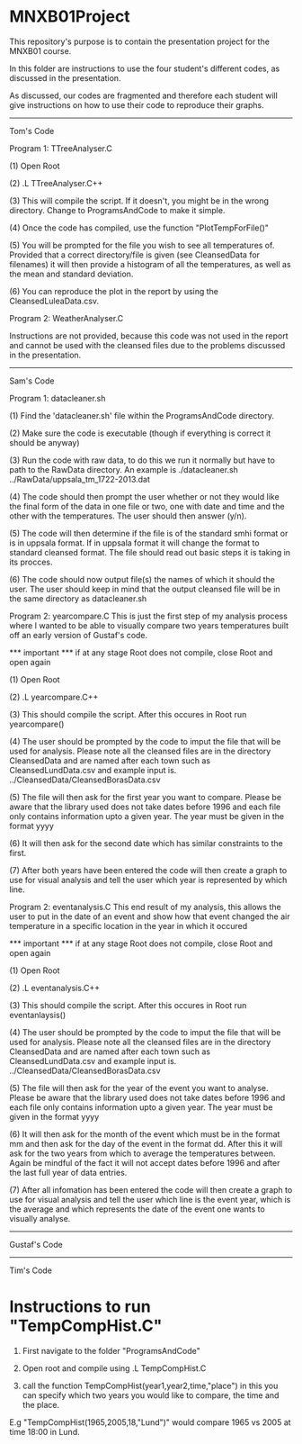 # MNXB01Project
This repository's purpose is to contain the presentation project for the MNXB01 course.

In this folder are instructions to use the four student's different codes,
as discussed in the presentation.

As discussed, our codes are fragmented and therefore each student will
give instructions on how to use their code to reproduce their graphs.

------------------------------------------------------------------------

Tom's Code

Program 1: TTreeAnalyser.C

(1) Open Root

(2) .L TTreeAnalyser.C++

(3) This will compile the script. If it doesn't, you might be in the 
wrong directory. Change to ProgramsAndCode to make it simple.

(4) Once the code has compiled, use the function "PlotTempForFile()"

(5) You will be prompted for the file you wish to see all temperatures of.
Provided that a correct directory/file is given (see CleansedData for filenames)
it will then provide a histogram of all the temperatures, as well as the
mean and standard deviation. 

(6) You can reproduce the plot in the report by using the CleansedLuleaData.csv.

Program 2: WeatherAnalyser.C

Instructions are not provided, because this code was not used in the report
and cannot be used with the cleansed files due to the problems discussed
in the presentation.

------------------------------------------------------------------------

Sam's Code

Program 1: datacleaner.sh

(1) Find the 'datacleaner.sh' file within the ProgramsAndCode directory.

(2) Make sure the code is executable (though if everything is correct it 
should be anyway) 

(3) Run the code with raw data, to do this we run it normally but have to 
path to the RawData directory. An example is
./datacleaner.sh ../RawData/uppsala_tm_1722-2013.dat

(4) The code should then prompt the user whether or not they would like the
final form of the data in one file or two, one with date and time and the other
with the temperatures. The user should then answer (y/n).

(5) The code will then determine if the file is of the standard smhi format
or is in uppsala format. If in uppsala format it will change the format to standard
cleansed format. The file should read out basic steps it is taking in its procces.

(6) The code should now output file(s) the names of which it should the user.
The user should keep in mind that the output cleansed file will be in the same
directory as datacleaner.sh

Program 2: yearcompare.C 
This is just the first step of my analysis process where I wanted to be able
to visually compare two years temperatures built off an early version of Gustaf's
code.

*** important *** if at any stage Root does not compile, close Root and open again

(1) Open Root

(2) .L yearcompare.C++

(3) This should compile the script. After this occures in Root run
yearcompare()

(4) The user should be prompted by the code to imput the file that will be
used for analysis. Please note all the cleansed files are in the directory
CleansedData and are named after each town such as CleansedLundData.csv
and example input is.
../CleansedData/CleansedBorasData.csv

(5) The file will then ask for the first year you want to compare. Please be
aware that the library used does not take dates before 1996 and each file only
contains information upto a given year. The year must be given in the format
yyyy 

(6) It will then ask for the second date which has similar constraints to the first. 

(7) After both years have been entered the code will then create a graph to use
for visual analysis and tell the user which year is represented by which line.

Program 2: eventanalysis.C 
This end result of my analysis, this allows the user to put in the date of an event and
show how that event changed the air temperature in a specific location in the year in which
it occured

*** important *** if at any stage Root does not compile, close Root and open again

(1) Open Root

(2) .L eventanalysis.C++

(3) This should compile the script. After this occures in Root run
eventanlaysis()

(4) The user should be prompted by the code to imput the file that will be
used for analysis. Please note all the cleansed files are in the directory
CleansedData and are named after each town such as CleansedLundData.csv
and example input is.
../CleansedData/CleansedBorasData.csv

(5) The file will then ask for the year of the event you want to analyse. Please be
aware that the library used does not take dates before 1996 and each file only
contains information upto a given year. The year must be given in the format
yyyy 

(6) It will then ask for the month of the event which must be in the format mm and then ask for
the day of the event in the format dd. After this it will ask for the two years from which to average
the temperatures between. Again be mindful of the fact it will not accept dates before 1996
and after the last full year of data entries.

(7) After all infomation has been entered the code will then create a graph to use
for visual analysis and tell the user which line is the event year, which is the average
and which represents the date of the event one wants to visually analyse.

------------------------------------------------------------------------

Gustaf's Code

------------------------------------------------------------------------

Tim's Code

# Instructions to run "TempCompHist.C"

1. First navigate to the folder "ProgramsAndCode"

2. Open root and compile using .L TempCompHist.C

3. call the function TempCompHist(year1,year2,time,"place") in this you can specify which two years you would like to compare, the time and the place.

E.g "TempCompHist(1965,2005,18,"Lund")" would compare 1965 vs 2005 at time 18:00 in Lund.
